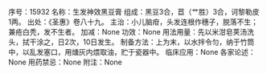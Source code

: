 序号：15932
名称：生发神效黑豆膏
组成：黑豆3合，苣（艹胜）3合，诃黎勒皮1两。
出处：《圣惠》卷八十九。
主治：小儿脑疳，头发连根作穗子，脱落不生；兼疮白秃，发不生者。
加减：None
功效：None
用法用量：先以米泔皂荚汤洗头，拭干涂之，日2次，10日发生。
制备方法：上为末，以水拌令匀，纳于竹筒中，以乱发塞口，用煻灰内煨取油，贮于瓷器中。
临床应用：None
各家论述：None
用药禁忌：None
附注：None
